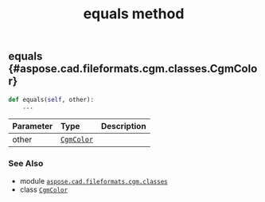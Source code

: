 ﻿---
title: equals method
second_title: Aspose.CAD for Python via .NET API References
description: 
type: docs
weight: 20
url: /python-net/aspose.cad.fileformats.cgm.classes/cgmcolor/equals/
is_root: false
---

## equals {#aspose.cad.fileformats.cgm.classes.CgmColor}





```python
def equals(self, other):
    ...
```


| Parameter | Type | Description |
| :- | :- | :- |
| other | [`CgmColor`](/cad/python-net/aspose.cad.fileformats.cgm.classes/cgmcolor) |  |



### See Also
* module [`aspose.cad.fileformats.cgm.classes`](../../)
* class [`CgmColor`](/cad/python-net/aspose.cad.fileformats.cgm.classes/cgmcolor)
